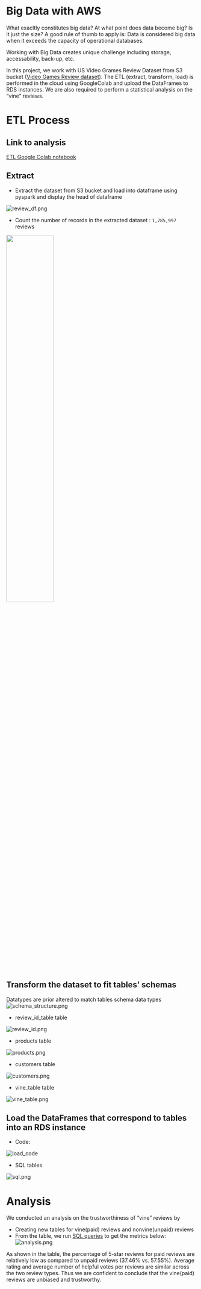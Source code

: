 # Big Data with AWS
What exacltly constitutes big data? At what point does data become big? Is it just the size? A good rule of thumb to apply is: Data is considered big data when it exceeds the capacity of operational databases.

Working with Big Data creates unique challenge including storage, accessability, back-up, etc.

In this project, we work with US Video Grames Review Dataset from S3 bucket ([Video Games Review dataset](https://s3.amazonaws.com/amazon-reviews-pds/tsv/amazon_reviews_us_Video_Games_v1_00.tsv.gz)). The ETL (extract, transform, load) is performed in the cloud using GoogleColab and upload the DataFrames to RDS instances. We are also required to perform a statistical analysis on the “vine” reviews.
# ETL Process
## Link to analysis
[ETL Google Colab notebook](https://drive.google.com/file/d/1mT-zNKTBYXsclFafV-VxxMT9OGdiyMJ4/view)
## Extract
-	Extract the dataset from S3 bucket and load into dataframe using pyspark and display the head of dataframe

![review_df.png](https://github.com/Thinguyen23/Thi_Module16_Bigdata/blob/master/images/review_df.png)

-	Count the number of records in the extracted dataset : `1,785,997` reviews
<p>
 <img src="https://github.com/Thinguyen23/Thi_Module16_Bigdata/blob/master/images/review_size.png" width="50%">
</p>

## Transform the dataset to fit tables’ schemas
Datatypes are prior altered to match tables schema data types
![schema_structure.png](https://github.com/Thinguyen23/Thi_Module16_Bigdata/blob/master/images/schema_structure.png)
-	review_id_table table

![review_id.png](https://github.com/Thinguyen23/Thi_Module16_Bigdata/blob/master/images/review_id.png)

-	products table


![products.png](https://github.com/Thinguyen23/Thi_Module16_Bigdata/blob/master/images/products.png)
-	customers table

![customers.png](https://github.com/Thinguyen23/Thi_Module16_Bigdata/blob/master/images/customers.png)
-	vine_table table


![vine_table.png](https://github.com/Thinguyen23/Thi_Module16_Bigdata/blob/master/images/vine_table.png)
## Load the DataFrames that correspond to tables into an RDS instance
-	Code:

![load_code](https://github.com/Thinguyen23/Thi_Module16_Bigdata/blob/master/images/load_code.png)

-	SQL tables

![sql.png](https://github.com/Thinguyen23/Thi_Module16_Bigdata/blob/master/images/sql.png)
# Analysis
We conducted an analysis on the trustworthiness of “vine” reviews by
-	Creating new tables for vine(paid) reviews and nonvine(unpaid) reviews
-	From the table, we run [SQL queries](https://github.com/Thinguyen23/Thi_Module16_Bigdata/blob/master/thi_challenge.sql) to get the metrics below:
 ![analysis.png](https://github.com/Thinguyen23/Thi_Module16_Bigdata/blob/master/images/analysis.png)

As shown in the table, the percentage of 5-star reviews for paid reviews are relatively low as compared to unpaid reviews (37.46% vs. 57.55%). Average rating and average number of helpful votes per reviews are similar across the two review types. Thus we are confident to conclude that the vine(paid) reviews are unbiased and trustworthy.


